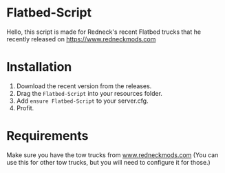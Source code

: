 # Flatbed-Script

Hello, this script is made for Redneck's recent Flatbed trucks that he recently released on https://www.redneckmods.com

# Installation
1) Download the recent version from the releases.
2) Drag the `Flatbed-Script` into your resources folder.
3) Add `ensure Flatbed-Script` to your server.cfg.
4) Profit.

# Requirements
Make sure you have the tow trucks from www.redneckmods.com (You can use this for other tow trucks, but you will need to configure it for those.)
